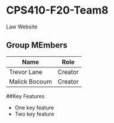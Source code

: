 # CPS410-F20-Team8
Law Website
## Group MEmbers
| Name  | Role |
| ------------- | ------------- |
| Trevor Lane  | Creator  |
| Malick Bocoum  | Creator  |

##Key Features
* One key feature
* Two key feature
